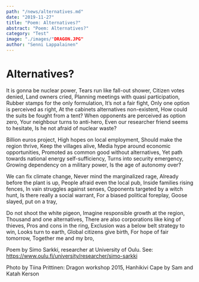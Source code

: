 ```yaml
---
path: "/news/alternatives.md"
date: "2019-11-27"
title: "Poem: Alternatives?"
abstract: "Poem: Alternatives?"
category: "Test"
image: "./images/"DRAGON.JPG"
author: "Senni Lappalainen"
---
```




# Alternatives?

It is gonna be nuclear power,
Tears run like fall-out shower,
Citizen votes denied,
Land owners cried,
Planning meetings with quasi participation,
Rubber stamps for the only formulation,
It’s not a fair fight,
Only one option is perceived as right,
At the cabinets alternatives non-existent,
How could the suits be fought from a tent?
When opponents are perceived as option zero,
Your neighbour turns to anti-hero,
Even our researcher friend seems to hesitate,
Is he not afraid of nuclear waste?

Billion euros project,
High hopes on local employment,
Should make the region thrive,
Keep the villages alive,
Media hype around economic opportunities,
Promoted as common good without alternatives,
Yet path towards national energy self-sufficiency,
Turns into security emergency,
Growing dependency on a military power,
Is the age of autonomy over?

We can fix climate change,
Never mind the marginalized rage,
Already before the plant is up,
People afraid even the local pub,
Inside families rising fences,
In vain struggles against senses,
Opponents targeted by a witch hunt,
Is there really a social warrant,
For a biased political foreplay,
Goose slayed, put on a tray,

Do not shoot the white pigeon,
Imagine responsible growth at the region,
Thousand and one alternatives,
There are also corporations like king of thieves,
Pros and cons in the ring,
Exclusion was a below belt strategy to win,
Looks turn to earth,
Global citizens give birth,
For hope of fair tomorrow,
Together me and my bro,

Poem by Simo Sarkki, researcher at University of Oulu. See: https://www.oulu.fi/university/researcher/simo-sarkki

Photo by Tiina Prittinen: Dragon workshop 2015, Hanhikivi Cape by Sam and Katah Kerson

